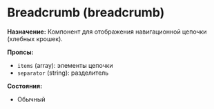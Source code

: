 # Breadcrumb (breadcrumb)

**Назначение:**
Компонент для отображения навигационной цепочки (хлебных крошек).

**Пропсы:**
- `items` (array): элементы цепочки
- `separator` (string): разделитель

**Состояния:**
- Обычный 